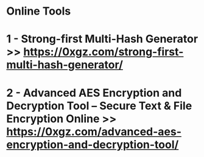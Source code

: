 # Online Tools

# 1 - Strong-first Multi-Hash Generator >> https://0xgz.com/strong-first-multi-hash-generator/

# 2 - Advanced AES Encryption and Decryption Tool – Secure Text & File Encryption Online >> https://0xgz.com/advanced-aes-encryption-and-decryption-tool/
